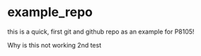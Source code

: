 # example_repo

this is a quick, first git and github repo as an example for P8105! 

Why is this not working
2nd test